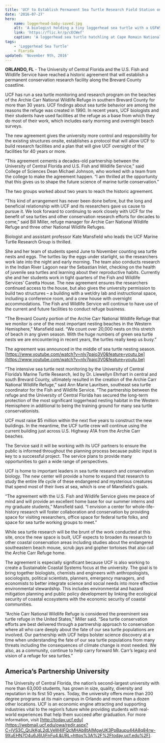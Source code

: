 ```yaml
---
title: 'UCF to Establish Permanent Sea Turtle Research Field Station on Archie Carr National Wildlife Refuge'
date: '2016-07-27'
hero:
    name: loggerhead-baby-saved.jpg
    alt: 'A biologist holding a tiny loggerhead sea turtle with a USFWS biologist in uniform in the background.'
    link: 'https://flic.kr/p/cECWef'
    caption: 'A loggerhead sea turtle hatchling at Cape Romain National Wildlife Refuge. Photo by Keith Fuller for USFWS.'
tags:
    - 'Loggerhead Sea Turtle'
    - FLorida
updated: 'November 9th, 2016'
---
```

**ORLANDO, FL** - The University of Central Florida and the U.S. Fish and Wildlife Service have reached a historic agreement that will establish a permanent conservation research facility along the Brevard County coastline.

UCF has run a sea turtle monitoring and research program on the beaches of the Archie Carr National Wildlife Refuge in southern Brevard County for more than 30 years. UCF findings about sea turtle behavior are among the reasons the refuge was created in 1990\. In recent years, UCF biologists and their students have used facilities at the refuge as a base from which they do most of their work, which includes early morning and overnight beach surveys.

The new agreement gives the university more control and responsibility for the existing structures onsite, establishes a protocol that will allow UCF to build research facilities and a plan that will give UCF oversight of the facilities for 40 years or more.

“This agreement cements a decades-old partnership between the University of Central Florida and U.S. Fish and Wildlife Service,” said College of Sciences Dean Michael Johnson, who worked with a team from the college to make the agreement happen. “I am thrilled at the opportunity that this gives us to shape the future science of marine turtle conservation.”

The two groups worked about two years to reach the historic agreement.

“This kind of arrangement has never been done before, but the long and beneficial relationship with UCF and its researchers gave us cause to pursue it. We look forward to continuing to work closely with UCF for the benefit of sea turtles and other conservation research efforts for decades to come,” said Bill Miller, refuge manager for Archie Carr National Wildlife Refuge and three other National Wildlife Refuges.

Biologist and assistant professor Kate Mansfield who leads the UCF Marine Turtle Research Group is thrilled.

She and her team of students spend June to November counting sea turtle nests and eggs. The turtles lay the eggs under starlight, so the researchers work late into the night and early morning. The team also conducts research in the Indian River Lagoon near the Sebastian Inlet, checking on the health of juvenile sea turtles and learning about their reproductive habits. Currently she and her students work in tight quarters of the Fish and Wildlife Services’ Caretta House. The new agreement ensures the researchers continued access to the house, but also gives the university permission to build two structures – a building with a wet/dry lab and instructional space, including a conference room, and a crew house with overnight accommodations. The Fish and Wildlife Service will continue to have use of the current and future facilities to conduct refuge business.

“The Brevard County portion of the Archie Carr National Wildlife Refuge that we monitor is one of the most important nesting beaches in the Western Hemisphere,” Mansfield said. “We count over 20,000 nests on this stretch of beach in any given season. With the huge numbers of green sea turtle nests we are encountering in recent years, the turtles really keep us busy.”

The agreement was announced in the middle of sea turtle nesting season. [https://www.youtube.com/watch?v=nlv7paio3V0&feature=youtu.be](https://www.youtube.com/watch?v=nlv7paio3V0&feature=youtu.be)

“The intensive sea turtle nest monitoring by the University of Central Florida’s Marine Turtle Research, led by Dr. Llewellyn Ehrhart in central and south Brevard County, ultimately resulted in the creation of the Archie Carr National Wildlife Refuge,” said Ann Marie Lauritsen, southeast sea turtle coordinator for the Fish and Wildlife Service. “The partnership between the refuge and the University of Central Florida has secured the long-term protection of the most significant loggerhead nesting habitat in the Western Hemisphere in additional to being the training ground for many sea turtle conservationists.

UCF must raise $5 million within the next five years to construct the new buildings. In the meantime, the UCF turtle crew will continue using the current building just across U.S. Highway A1A from the Archie Carr beaches.

The Service said it will be working with its UCF partners to ensure the public is informed throughout the planning process because public input is key to a successful project. The service plans to provide many opportunities to gain a wide range of perspectives.

UCF is home to important leaders in sea turtle research and conservation biology. The new center will provide a home to expand that research to study the entire life cycle of these endangered and mysterious creatures that spend most of their lives at sea, which is one of Mansfield’s goals.

“The agreement with the U.S. Fish and Wildlife Service gives me peace of mind and will provide an excellent home base for our summer interns and my graduate students,” Mansfield said. “I envision a center for whole-life-history research will foster collaboration and conservation by providing space for visiting researchers, office space for federal turtle folks, and space for sea turtle working groups to meet.”

While sea turtle research will be the brunt of the work conducted at this site, once the new space is built, UCF expects to broaden its research to other coastal conservation areas including studies about the endangered southeastern beach mouse, scrub jays and gopher tortoises that also call the Archie Carr Refuge home.

The agreement is especially significant because UCF is also working to create a Sustainable Coastal Systems focus at the university. The goal is to bring together biologists, chemists and engineers with anthropologists, sociologists, political scientists, planners, emergency managers, and economists to better integrate science and social needs into more effective environmental stewardship. This includes environmental and hazard mitigation planning and public policy development by linking the ecological security of coastal ecosystems with the economic security of coastal communities.

“Archie Carr National Wildlife Refuge is considered the preeminent sea turtle refuge in the United States,” Miller said. “Sea turtle conservation efforts are best delivered through a partnership approach to conservation where all who care deeply about the fate of our sea turtle populations are involved. Our partnership with UCF helps bolster science discovery at a time when understanding the fate of our sea turtle populations from many threats including the consequences of climate change is most needed. We also, as a community, continue to help carry forward Mr. Carr’s legacy and vision of a refuge for sea turtles.”

## America’s Partnership University

The University of Central Florida, the nation’s second-largest university with more than 63,000 students, has grown in size, quality, diversity and reputation in its first 50 years. Today, the university offers more than 200 degree programs at its main campus in Orlando and more than a dozen other locations. UCF is an economic engine attracting and supporting industries vital to the region’s future while providing students with real-world experiences that help them succeed after graduation. For more information, visit [http://today.ucf.edu](https://webmail.ucf.edu/owa/redir.aspx?C=lVS3C_QrJkKgL2dLVeW4IFQcMHAb8tAIMgwUK3PpBaupu44A8q84rw-9XuEHN7O4u6J6UjFnFu4.&URL=https%3A%2F%2Ftoday.ucf.edu%2F).
